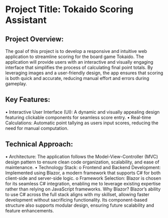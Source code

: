 # Project Title: Tokaido Scoring Assistant
## Project Overview:
The goal of this project is to develop a responsive and intuitive web application to streamline scoring for the board game Tokaido. The application will provide users with an interactive and visually engaging interface that simplifies the process of calculating final point totals. By leveraging images and a user-friendly design, the app ensures that scoring is both quick and accurate, reducing manual effort and errors during gameplay.
## Key Features:
•	Interactive User Interface (UI): A dynamic and visually appealing design featuring clickable components for seamless score entry.
•	Real-time Calculations: Automatic point tallying as users input scores, reducing the need for manual computation.
## Technical Approach:
•	Architecture: The application follows the Model-View-Controller (MVC) design pattern to ensure clean code organization, scalability, and ease of maintenance.
•	Technology Stack:
o	Frontend and Backend Development: Implemented using Blazor, a modern framework that supports C# for both client-side and server-side logic.
o	Framework Selection: Blazor is chosen for its seamless C# integration, enabling me to leverage existing expertise rather than relying on JavaScript frameworks.
Why Blazor?
Blazor’s ability to use C# across the full stack aligns with my skillset, allowing faster development without sacrificing functionality. Its component-based structure also supports modular design, ensuring future scalability and feature enhancements.

